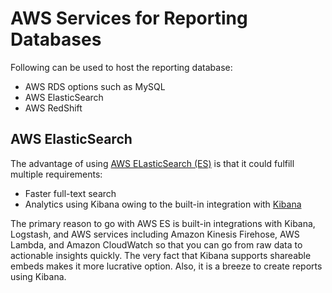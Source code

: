# AWS Services for Reporting Databases

Following can be used to host the reporting database:

* AWS RDS options such as MySQL
* AWS ElasticSearch
* AWS RedShift

## AWS ElasticSearch 

The advantage of using [AWS ELasticSearch (ES)](https://aws.amazon.com/elasticsearch-service/) is that it could fulfill multiple requirements:

* Faster full-text search
* Analytics using Kibana owing to the built-in integration with [Kibana](https://www.elastic.co/products/kibana)

The primary reason to go with AWS ES is built-in integrations with Kibana, Logstash, and AWS services including Amazon Kinesis Firehose, AWS Lambda, and Amazon CloudWatch so that you can go from raw data to actionable insights quickly. The very fact that Kibana supports shareable embeds makes it more lucrative option. Also, it is a breeze to create reports using Kibana.






